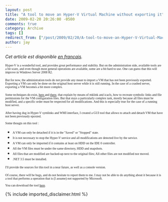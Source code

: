```yaml
---
layout: post
title: "A tool to move an Hyper-V Virtual Machine without exporting it"
date: 2009-02-20 20:26:00 -0500
comments: true
category: Archive
tags: []
redirect_from: ["/post/2009/02/20/A-tool-to-move-an-Hyper-V-Virtual-Machine-without-exporting-it.aspx", "/post/2009/02/20/a-tool-to-move-an-hyper-v-virtual-machine-without-exporting-it.aspx"]
author: jay
---
```

<!-- more -->
<p><em>Cet article est disponible <a href="http://blogs.codes-sources.com/jay/archive/2009/02/19/outil-pour-d-placer-une-vm-hyper-v-sans-l-exporter.aspx" target="_blank">en francais</a>.</em></p>
<p><span style="font-family: trebuchet ms,geneva; font-size: x-small;"> Hyper-V is a wonderful tool, and provides great performance and stability. But on the administration side, available tools are a bit scare, and even though most general operations are available, some are a bit hard to use. One can guess that this will improve in Windows Server 2008 R2. </span></p>
<p><span style="font-family: trebuchet ms,geneva; font-size: x-small;"> But for now, the administration tools do not provide any mean to import a VM that has not been previously exported. Exporting a VM can only be done on the original host server while it is still running. In the case of a crashed server, exporting a VM becomes a bit more complex. </span></p>
<p><span style="font-family: trebuchet ms,geneva; font-size: x-small;"> Some techniques do exist, <a href="http://blogs.msdn.com/robertvi/archive/2008/12/19/howto-manually-add-a-vm-configuration-to-hyper-v.aspx">here </a>and <a href="http://www.adopenstatic.com/cs/blogs/ken/archive/2008/01/14/15467.aspx">there</a>, that explain by means of mklink and icacls, </span><span style="font-family: trebuchet ms,geneva; font-size: x-small;">how to recreate symbolic links and file permissions for the VM configuration files. But that stays a particularly complex task, mostly because all files must be modified, and a specific order must be respected for all modifications. And this is especially true for the case of a running host server.</span></p>
<p><span style="font-family: trebuchet ms,geneva; font-size: x-small;"> After having dug in Hyper-V </span><span style="font-family: trebuchet ms,geneva; font-size: x-small;">symlinks and WMI interface, I created a GUI tool that allows to attach and detach VM that have not been previously epoxted.<br /> <br /> Some thougts on this tool : <br /> </span></p>
<ul>
<li><span style="font-family: trebuchet ms,geneva; font-size: x-small;">A VM can only be detached if it is in the "Saved" or "Stopped" state.</span></li>
<li><span style="font-family: trebuchet ms,geneva; font-size: x-small;">It is not necessary to stop the Hyper-V service and all modifications are detected live by the service.</span></li>
<li><span style="font-family: trebuchet ms,geneva; font-size: x-small;">A VM can only be imported if it contains at least on HDD on the IDE 0 controller.</span></li>
<li><span style="font-family: trebuchet ms,geneva; font-size: x-small;">All the VM files must be under the same directory, HDD and snapshots.</span></li>
<li><span style="font-family: trebuchet ms,geneva; font-size: x-small;">All files that are modified are backed-up next to the original files; All other files are not modified nor moved.</span></li>
<li><span style="font-family: trebuchet ms,geneva; font-size: x-small;">.NET 3.5 must be installed.<br /> </span></li>
</ul>
<p><span style="font-family: trebuchet ms,geneva; font-size: x-small;">I'll provide the sources for this tool in a near future, as well as a console version.</span></p>
<p><span style="font-family: trebuchet ms,geneva; font-size: x-small;"> Of course, there will be bugs, and do not hesitate to report them to me. I may not be able to do anything about it because it is a tool that performs a operation that is (I assume) not supported by Microsoft. </span><span style="font-family: trebuchet ms,geneva; font-size: x-small;"><br /> <br /> You can download the tool <a href="http://www.jaylee.org/page/Hyper-V-Virtual-Machine-Mover.aspx">here</a>.</span></p>
{% include imported_disclaimer.html %}

